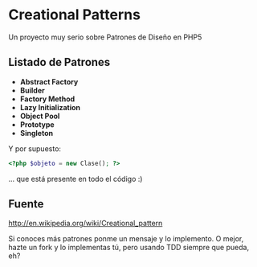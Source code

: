# Creational Patterns

Un proyecto muy serio sobre Patrones de Diseño en PHP5

## Listado de Patrones

+ __Abstract Factory__
+ __Builder__
+ __Factory Method__
+ __Lazy Initialization__
+ __Object Pool__
+ __Prototype__
+ __Singleton__

Y por supuesto:

```php
<?php $objeto = new Clase(); ?>
```

... que está presente en todo el código :)

## Fuente

http://en.wikipedia.org/wiki/Creational_pattern

Si conoces más patrones ponme un mensaje y lo implemento. O mejor, hazte un fork y lo implementas tú, pero usando TDD siempre que pueda, eh?

